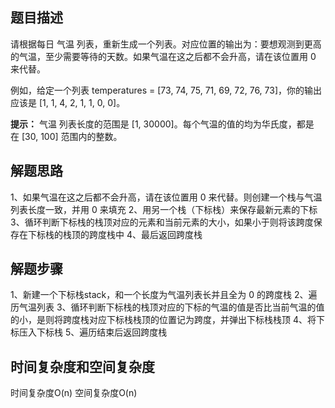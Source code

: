 ## 题目描述
请根据每日 气温 列表，重新生成一个列表。对应位置的输出为：要想观测到更高的气温，至少需要等待的天数。如果气温在这之后都不会升高，请在该位置用 0 来代替。

例如，给定一个列表 temperatures = [73, 74, 75, 71, 69, 72, 76, 73]，你的输出应该是 [1, 1, 4, 2, 1, 1, 0, 0]。

**提示：** 气温 列表长度的范围是 [1, 30000]。每个气温的值的均为华氏度，都是在 [30, 100] 范围内的整数。

## 解题思路

1、如果气温在这之后都不会升高，请在该位置用 0 来代替。则创建一个栈与气温列表长度一致，并用 0 来填充
2、用另一个栈（下标栈）来保存最新元素的下标
3、循环判断下标栈的栈顶对应的元素和当前元素的大小，如果小于则将该跨度保存在下标栈的栈顶的跨度栈中
4、最后返回跨度栈

## 解题步骤

1、新建一个下标栈stack，和一个长度为气温列表长并且全为 0 的跨度栈
2、遍历气温列表
3、循环判断下标栈的栈顶对应的下标的气温的值是否比当前气温的值的小，是则将跨度栈对应下标栈栈顶的位置记为跨度，并弹出下标栈栈顶
4、将下标压入下标栈
5、遍历结束后返回跨度栈

## 时间复杂度和空间复杂度
时间复杂度O(n)
空间复杂度O(n)